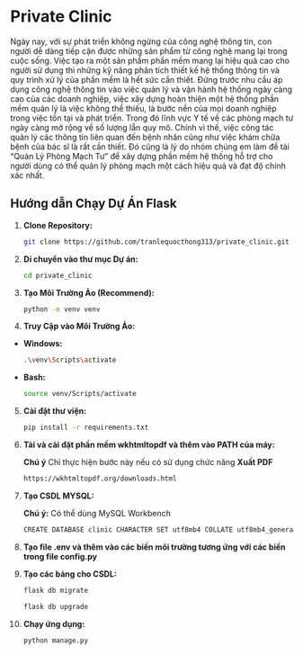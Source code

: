 # Private Clinic

Ngày nay, với sự phát triển không ngừng của công nghệ thông tin, con người dễ dàng tiếp cận được những sản phẩm từ công nghệ mang lại trong cuộc sống. Việc tạo ra một sản phẩm phần mềm mang lại hiệu quả cao cho người sử dụng thì những kỹ năng phân tích thiết kế hệ thống thông tin và quy trình xử lý của phần mềm là hết sức cần thiết. Đứng trước nhu cầu áp dụng công nghệ thông tin vào việc quản lý và vận hành hệ thống ngày càng cao của các doanh nghiệp, việc xây dựng hoàn thiện một hệ thống phần mềm quản lý là việc không thể thiếu, là bước nền của mọi doanh nghiệp trong việc tồn tại và phát triển. Trong đó lĩnh vực Y tế về các phòng mạch tư ngày càng mở rộng về số lượng lẫn quy mô. Chính vì thế, việc công tác quản lý các thông tin liên quan đến bệnh nhân cũng như việc khám chữa bệnh của bác sĩ là rất cần thiết. Đó cũng là lý do nhóm chúng em làm đề tài “Quản Lý Phòng Mạch Tư” để xây dựng phần mềm hệ thống hỗ trợ cho người dùng có thể quản lý phòng mạch một cách hiệu quả và đạt độ chính xác nhất.

## Hướng dẫn Chạy Dự Án Flask

1. **Clone Repository:**

   ```bash
   git clone https://github.com/tranlequocthong313/private_clinic.git
   ```

2. **Di chuyển vào thư mục Dự án:**

   ```bash
   cd private_clinic
   ```

3. **Tạo Môi Trường Ảo (Recommend):**

   ```bash
   python -m venv venv
   ```

4. **Truy Cập vào Môi Trường Ảo:**

- **Windows:**

   ```bash
   .\venv\Scripts\activate
   ```

- **Bash:**
   ```bash
   source venv/Scripts/activate
   ```

5. **Cài đặt thư viện:**

   ```bash
   pip install -r requirements.txt
   ```

6. **Tải và cài đặt phần mềm wkhtmltopdf và thêm vào PATH của máy:**

   **Chú ý** Chỉ thực hiện bước này nếu có sử dụng chức năng **Xuất PDF**

   ```bash
   https://wkhtmltopdf.org/downloads.html
   ```

7. **Tạo CSDL MYSQL:**

   **Chú ý:** Có thể dùng MySQL Workbench

   ```bash
   CREATE DATABASE clinic CHARACTER SET utf8mb4 COLLATE utf8mb4_general_ci;
   ```

8. **Tạo file .env và thêm vào các biến môi trường tương ứng với các biến trong file config.py**

9. **Tạo các bảng cho CSDL:**

   ```bash
   flask db migrate
   ```

   ```bash
   flask db upgrade
   ```

10. **Chạy ứng dụng:**

      ```bash
      python manage.py
      ```

  
